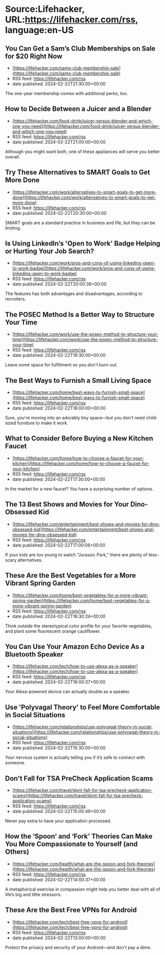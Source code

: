 # Source:Lifehacker, URL:https://lifehacker.com/rss, language:en-US

## You Can Get a Sam’s Club Memberships on Sale for $20 Right Now
 - [https://lifehacker.com/sams-club-membership-sale](https://lifehacker.com/sams-club-membership-sale)
 - RSS feed: https://lifehacker.com/rss
 - date published: 2024-02-22T21:30:00+00:00

The one-year membership comes with additional perks, too.

## How to Decide Between a Juicer and a Blender
 - [https://lifehacker.com/food-drink/juicer-versus-blender-and-which-one-you-need](https://lifehacker.com/food-drink/juicer-versus-blender-and-which-one-you-need)
 - RSS feed: https://lifehacker.com/rss
 - date published: 2024-02-22T21:00:00+00:00

Although you might want both, one of these appliances will serve you better overall.

## Try These Alternatives to SMART Goals to Get More Done
 - [https://lifehacker.com/work/alternatives-to-smart-goals-to-get-more-done](https://lifehacker.com/work/alternatives-to-smart-goals-to-get-more-done)
 - RSS feed: https://lifehacker.com/rss
 - date published: 2024-02-22T20:30:00+00:00

SMART goals are a standard practice in business and life, but they can be limiting.

## Is Using LinkedIn’s 'Open to Work' Badge Helping or Hurting Your Job Search?
 - [https://lifehacker.com/work/pros-and-cons-of-using-linkedins-open-to-work-badge](https://lifehacker.com/work/pros-and-cons-of-using-linkedins-open-to-work-badge)
 - RSS feed: https://lifehacker.com/rss
 - date published: 2024-02-22T20:00:38+00:00

The features has both advantages and disadvantages, according to recruiters.

## The POSEC Method Is a Better Way to Structure Your Time
 - [https://lifehacker.com/work/use-the-posec-method-to-structure-your-time](https://lifehacker.com/work/use-the-posec-method-to-structure-your-time)
 - RSS feed: https://lifehacker.com/rss
 - date published: 2024-02-22T19:30:00+00:00

Leave some space for fulfillment so you don't burn out.

## The Best Ways to Furnish a Small Living Space
 - [https://lifehacker.com/home/best-ways-to-furnish-small-space](https://lifehacker.com/home/best-ways-to-furnish-small-space)
 - RSS feed: https://lifehacker.com/rss
 - date published: 2024-02-22T18:00:00+00:00

Sure, you're moving into an adorably tiny space—but you don't need child-sized furniture to make it work.

## What to Consider Before Buying a New Kitchen Faucet
 - [https://lifehacker.com/home/how-to-choose-a-faucet-for-your-kitchen](https://lifehacker.com/home/how-to-choose-a-faucet-for-your-kitchen)
 - RSS feed: https://lifehacker.com/rss
 - date published: 2024-02-22T17:30:00+00:00

In the market for a new faucet? You have a surprising number of options.

## The 13 Best Shows and Movies for Your Dino-Obsessed Kid
 - [https://lifehacker.com/entertainment/best-shows-and-movies-for-dino-obsessed-kid](https://lifehacker.com/entertainment/best-shows-and-movies-for-dino-obsessed-kid)
 - RSS feed: https://lifehacker.com/rss
 - date published: 2024-02-22T17:00:06+00:00

If your kids are too young to watch "Jurassic Park," there are plenty of less-scary alternatives.

## These Are the Best Vegetables for a More Vibrant Spring Garden
 - [https://lifehacker.com/home/best-vegetables-for-a-more-vibrant-spring-garden](https://lifehacker.com/home/best-vegetables-for-a-more-vibrant-spring-garden)
 - RSS feed: https://lifehacker.com/rss
 - date published: 2024-02-22T16:30:24+00:00

Think outside the stereotypical color profile for your favorite vegetables, and plant some fluorescent orange cauliflower.

## You Can Use Your Amazon Echo Device As a Bluetooth Speaker
 - [https://lifehacker.com/tech/how-to-use-alexa-as-a-speaker](https://lifehacker.com/tech/how-to-use-alexa-as-a-speaker)
 - RSS feed: https://lifehacker.com/rss
 - date published: 2024-02-22T16:00:37+00:00

Your Alexa-powered device can actually double as a speaker.

## Use 'Polyvagal Theory' to Feel More Comfortable in Social Situations
 - [https://lifehacker.com/relationships/use-polyvagal-theory-in-social-situations](https://lifehacker.com/relationships/use-polyvagal-theory-in-social-situations)
 - RSS feed: https://lifehacker.com/rss
 - date published: 2024-02-22T15:30:00+00:00

Your nervous system is actually telling you if it’s safe to connect with someone.

## Don't Fall for TSA PreCheck Application Scams
 - [https://lifehacker.com/travel/dont-fall-for-tsa-precheck-application-scams](https://lifehacker.com/travel/dont-fall-for-tsa-precheck-application-scams)
 - RSS feed: https://lifehacker.com/rss
 - date published: 2024-02-22T15:00:49+00:00

Never pay extra to have your application processed.

## How the ‘Spoon’ and ‘Fork' Theories Can Make You More Compassionate to Yourself (and Others)
 - [https://lifehacker.com/health/what-are-the-spoon-and-fork-theories](https://lifehacker.com/health/what-are-the-spoon-and-fork-theories)
 - RSS feed: https://lifehacker.com/rss
 - date published: 2024-02-22T14:00:37+00:00

A  metaphorical exercise in compassion might help you better deal with all of life’s big and little stressors.

## These Are the Best Free VPNs for Android
 - [https://lifehacker.com/tech/best-free-vpns-for-android](https://lifehacker.com/tech/best-free-vpns-for-android)
 - RSS feed: https://lifehacker.com/rss
 - date published: 2024-02-22T13:00:00+00:00

Protect the privacy and security of your Android—and don't pay a dime.

